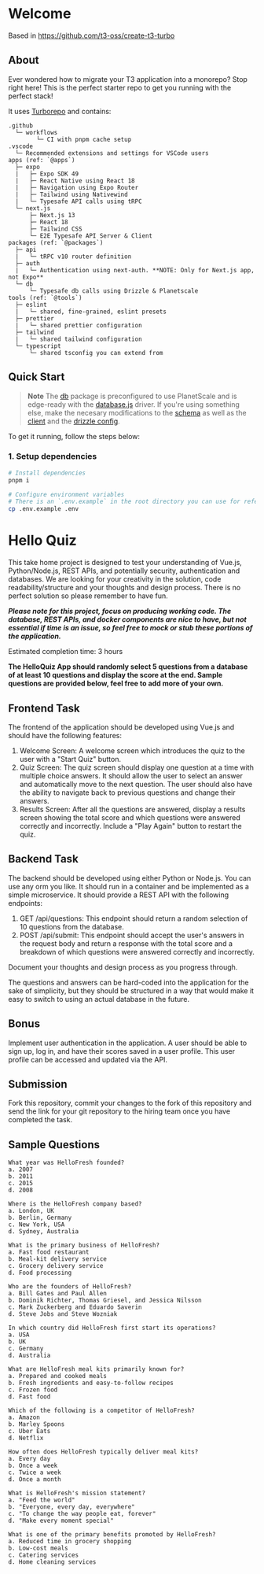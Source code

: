 # Welcome

Based in https://github.com/t3-oss/create-t3-turbo

## About

Ever wondered how to migrate your T3 application into a monorepo? Stop right here! This is the perfect starter repo to get you running with the perfect stack!

It uses [Turborepo](https://turborepo.org) and contains:

```text
.github
  └─ workflows
        └─ CI with pnpm cache setup
.vscode
  └─ Recommended extensions and settings for VSCode users
apps (ref: `@apps`)
  ├─ expo
  |   ├─ Expo SDK 49
  |   ├─ React Native using React 18
  |   ├─ Navigation using Expo Router
  |   ├─ Tailwind using Nativewind
  |   └─ Typesafe API calls using tRPC
  └─ next.js
      ├─ Next.js 13
      ├─ React 18
      ├─ Tailwind CSS
      └─ E2E Typesafe API Server & Client
packages (ref: `@packages`)
  ├─ api
  |   └─ tRPC v10 router definition
  ├─ auth
  |   └─ Authentication using next-auth. **NOTE: Only for Next.js app, not Expo**
  └─ db
      └─ Typesafe db calls using Drizzle & Planetscale
tools (ref: `@tools`)
  ├─ eslint
  |   └─ shared, fine-grained, eslint presets
  ├─ prettier
  |   └─ shared prettier configuration
  ├─ tailwind
  |   └─ shared tailwind configuration
  └─ typescript
      └─ shared tsconfig you can extend from
```

## Quick Start

> **Note**
> The [db](./packages/db) package is preconfigured to use PlanetScale and is edge-ready with the [database.js](https://github.com/planetscale/database-js) driver. If you're using something else, make the necesary modifications to the [schema](./packages/db/schema) as well as the [client](./packages/db/index.ts) and the [drizzle config](./packages/db/drizzle.config.ts).

To get it running, follow the steps below:

### 1. Setup dependencies

```bash
# Install dependencies
pnpm i

# Configure environment variables
# There is an `.env.example` in the root directory you can use for reference
cp .env.example .env
```

# Hello Quiz
This take home project is designed to test your understanding of Vue.js, Python/Node.js, REST APIs, and potentially security, authentication and databases. We are looking for your creativity in the solution, code readability/structure and your thoughts and design process. There is no perfect solution so please remember to have fun.

**_Please note for this project, focus on producing working code. The database, REST APIs, and docker components are nice to have, but not essential if time is an issue, so feel free to mock or stub these portions of the application._**

Estimated completion time: 3 hours

**The HelloQuiz App should randomly select 5 questions from a database of at least 10 questions and display the score at the end. Sample questions are provided below, feel free to add more of your own.**

## Frontend Task
The frontend of the application should be developed using Vue.js and should have the following features:
1. Welcome Screen: A welcome screen which introduces the quiz to the user with a "Start Quiz" button.
2. Quiz Screen: The quiz screen should display one question at a time with multiple choice answers. It should allow the user to select an answer and automatically move to the next question. The user should also have the ability to navigate back to previous questions and change their answers.
3. Results Screen: After all the questions are answered, display a results screen showing the total score and which questions were answered correctly and incorrectly. Include a "Play Again" button to restart the quiz.

## Backend Task
The backend should be developed using either Python or Node.js. You can use any orm you like. It should run in a container and be implemented as a simple microservice. It should provide a REST API with the following endpoints:

1. GET /api/questions: This endpoint should return a random selection of 10 questions from the database.
2. POST /api/submit: This endpoint should accept the user's answers in the request body and return a response with the total score and a breakdown of which questions were answered correctly and incorrectly.

Document your thoughts and design process as you progress through.

The questions and answers can be hard-coded into the application for the sake of simplicity, but they should be structured in a way that would make it easy to switch to using an actual database in the future.

## Bonus
Implement user authentication in the application. A user should be able to sign up, log in, and have their scores saved in a user profile. This user profile can be accessed and updated via the API.

## Submission
Fork this repository, commit your changes to the fork of this repository and send the link for your git repository to the hiring team once you have completed the task.

## Sample Questions
```
What year was HelloFresh founded?
a. 2007
b. 2011
c. 2015
d. 2008

Where is the HelloFresh company based?
a. London, UK
b. Berlin, Germany
c. New York, USA
d. Sydney, Australia

What is the primary business of HelloFresh?
a. Fast food restaurant
b. Meal-kit delivery service
c. Grocery delivery service
d. Food processing

Who are the founders of HelloFresh?
a. Bill Gates and Paul Allen
b. Dominik Richter, Thomas Griesel, and Jessica Nilsson
c. Mark Zuckerberg and Eduardo Saverin
d. Steve Jobs and Steve Wozniak

In which country did HelloFresh first start its operations?
a. USA
b. UK
c. Germany
d. Australia

What are HelloFresh meal kits primarily known for?
a. Prepared and cooked meals
b. Fresh ingredients and easy-to-follow recipes
c. Frozen food
d. Fast food

Which of the following is a competitor of HelloFresh?
a. Amazon
b. Marley Spoons
c. Uber Eats
d. Netflix

How often does HelloFresh typically deliver meal kits?
a. Every day
b. Once a week
c. Twice a week
d. Once a month

What is HelloFresh's mission statement?
a. "Feed the world"
b. "Everyone, every day, everywhere"
c. "To change the way people eat, forever"
d. "Make every moment special"

What is one of the primary benefits promoted by HelloFresh?
a. Reduced time in grocery shopping
b. Low-cost meals
c. Catering services
d. Home cleaning services
```